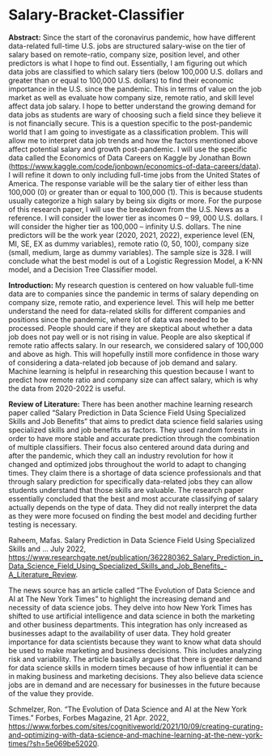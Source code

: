 # Salary-Bracket-Classifier

**Abstract:**
Since the start of the coronavirus pandemic, how have different data-related full-time U.S. jobs are structured salary-wise on the tier of salary based on remote-ratio, company size, position level, and other predictors is what I hope to find out. Essentially, I am figuring out which data jobs are classified to which salary tiers (below 100,000 U.S. dollars and greater than or equal to 100,000 U.S. dollars) to find their economic importance in the U.S. since the pandemic. This in terms of value on the job market as well as evaluate how company size, remote ratio, and skill level affect data job salary. I hope to better understand the growing demand for data jobs as students are wary of choosing such a field since they believe it is not financially secure. This is a question specific to the post-pandemic world that I am going to investigate as a classification problem. This will allow me to interpret data job trends and how the factors mentioned above affect potential salary and growth post-pandemic. I will use the specific data called the Economics of Data Careers on Kaggle by Jonathan Bown (https://www.kaggle.com/code/jonbown/economics-of-data-careers/data). I will refine it down to only including full-time jobs from the United States of America. The response variable will be the salary tier of either less than 100,000 (0) or greater than or equal to 100,000 (1). This is because students usually categorize a high salary by being six digits or more. For the purpose of this research paper, I will use the breakdown from the U.S. News as a reference. I will consider the lower tier as incomes 0 – 99, 000 U.S. dollars. I will consider the higher tier as 100,000 – infinity U.S. dollars. The nine predictors will be the work year (2020, 2021, 2022), experience level (EN, MI, SE, EX as dummy variables), remote ratio (0, 50, 100), company size (small, medium, large as dummy variables). The sample size is 328. I will conclude what the best model is out of a Logistic Regression Model, a K-NN model, and a Decision Tree Classifier model.

**Introduction:**
My research question is centered on how valuable full-time data are to companies since the pandemic in terms of salary depending on company size, remote ratio, and experience level. This will help me better understand the need for data-related skills for different companies and positions since the pandemic, where lot of data was needed to be processed. People should care if they are skeptical about whether a data job does not pay well or is not rising in value. People are also skeptical if remote ratio affects salary. In our research, we considered salary of 100,000 and above as high. This will hopefully instill more confidence in those wary of considering a data-related job because of job demand and salary. Machine learning is helpful in researching this question because I want to predict how remote ratio and company size can affect salary, which is why the data from 2020-2022 is useful. 

**Review of Literature:**
There has been another machine learning research paper called “Salary Prediction in Data Science Field Using Specialized Skills and Job Benefits” that aims to predict data science field salaries using specialized skills and job benefits as factors. They used random forests in order to have more stable and accurate prediction through the combination of multiple classifiers. Their focus also centered around data during and after the pandemic, which they call an industry revolution for how it changed and optimized jobs throughout the world to adapt to changing times. They claim there is a shortage of data science professionals and that through salary prediction for specifically data-related jobs they can allow students understand that those skills are valuable. The research paper essentially concluded that the best and most accurate classifying of salary actually depends on the type of data. They did not really interpret the data as they were more focused on finding the best model and deciding further testing is necessary.

Raheem, Mafas. Salary Prediction in Data Science Field Using Specialized Skills and ... July 2022, https://www.researchgate.net/publication/362280362_Salary_Prediction_in_Data_Science_Field_Using_Specialized_Skills_and_Job_Benefits_-A_Literature_Review. 

The news source has an article called “The Evolution of Data Science and AI at The New York Times” to highlight the increasing demand and necessity of data science jobs. They delve into how  New York Times has shifted to use artificial intelligence and data science in both the marketing and other business departments. This integration has only increased as businesses adapt to the availability of user data. They hold greater importance for data scientists because they want to know what data should be used to make marketing and business decisions. This includes analyzing risk and variability. The article basically argues that there is greater demand for data science skills in modern times because of how influential it can be in making business and marketing decisions. They also believe data science jobs are in demand and are necessary for businesses in the future because of the value they provide. 

Schmelzer, Ron. “The Evolution of Data Science and AI at the New York Times.” Forbes, Forbes Magazine, 21 Apr. 2022, https://www.forbes.com/sites/cognitiveworld/2021/10/09/creating-curating-and-optimizing-with-data-science-and-machine-learning-at-the-new-york-times/?sh=5e069be52020. 
